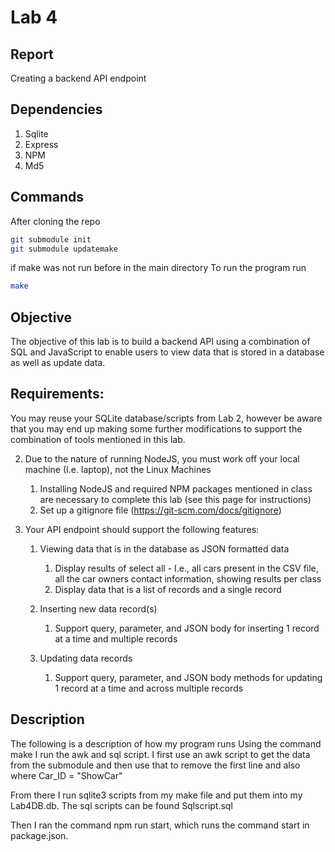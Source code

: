 # Lab 4

## Report

Creating a backend API endpoint

## Dependencies

1. Sqlite
2. Express
3. NPM
4. Md5

## Commands
After cloning the repo 
``` bash
git submodule init
git submodule updatemake
```
if make was not run before in the main directory To run the program run

``` bash
make
```

## Objective

The objective of this lab is to build a backend API using a combination of SQL and JavaScript to enable users to view data that is stored in a database as well as update data.

## Requirements:

You may reuse your SQLite database/scripts from Lab 2, however be aware that you may end up making some further modifications to support the combination of tools mentioned in this lab.

2. Due to the nature of running NodeJS, you must work off your local machine (I.e. laptop), not the Linux Machines
    1. Installing NodeJS and required NPM packages mentioned in class are necessary to complete this lab (see this page for instructions) 
    2. Set up a gitignore file (https://git-scm.com/docs/gitignore)

4. Your API endpoint should support the following features:
    1. Viewing data that is in the database as JSON formatted data
        1. Display results of select all - I.e., all cars present in the CSV file, all the car owners contact information, showing results per class
        2. Display data that is a list of records and a single record

    2. Inserting new data record(s)
        1. Support query, parameter, and JSON body for inserting 1 record at a time and multiple records
    3. Updating data records
        1. Support query, parameter, and JSON body methods for updating 1 record at a time and across multiple records

## Description

The following is a description of how my program runs
Using the command make I run the awk and sql script.
I first use an awk script to get the data from the submodule and then use that to remove the first line and also where Car_ID = "ShowCar"

From there I run sqlite3 scripts from my make file and put them into my Lab4DB.db. The sql scripts can be found Sqlscript.sql

Then I ran the command npm run start, which runs the command start in package.json.